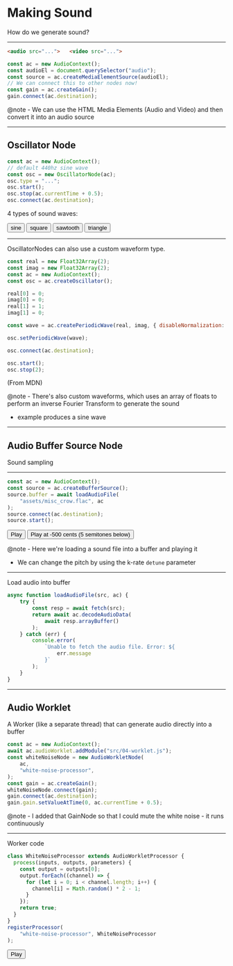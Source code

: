 # Making Sound

How do we generate sound?

---

```html
<audio src="...">   <video src="...">
```

```js
const ac = new AudioContext();
const audioEl = document.querySelector("audio");
const source = ac.createMediaElementSource(audioEl);
// We can connect this to other nodes now!
const gain = ac.createGain();
gain.connect(ac.destination);
```

@note - We can use the HTML Media Elements (Audio and Video) and then convert it into an audio source

---

## Oscillator Node

```js
const ac = new AudioContext();
// default 440hz sine wave
const osc = new OscillatorNode(ac);
osc.type = "...";
osc.start();
osc.stop(ac.currentTime + 0.5);
osc.connect(ac.destination);
```

4 types of sound waves:

<button onclick="s04_eOsc('sine')">sine</button>
<button onclick="s04_eOsc('square')">square</button>
<button onclick="s04_eOsc('sawtooth')">sawtooth</button>
<button onclick="s04_eOsc('triangle')">triangle</button>

<canvas id="s04_eOsc" width="800" height="200"></canvas>

---

OscillatorNodes can also use a custom waveform type.

```js
const real = new Float32Array(2);
const imag = new Float32Array(2);
const ac = new AudioContext();
const osc = ac.createOscillator();

real[0] = 0;
imag[0] = 0;
real[1] = 1;
imag[1] = 0;

const wave = ac.createPeriodicWave(real, imag, { disableNormalization: true });

osc.setPeriodicWave(wave);

osc.connect(ac.destination);

osc.start();
osc.stop(2);
```
(From MDN)

@note - There's also custom waveforms, which uses an array of floats to perform an inverse Fourier Transform to generate the sound
- example produces a sine wave

---

## Audio Buffer Source Node

Sound sampling

---

```js
const ac = new AudioContext();
const source = ac.createBufferSource();
source.buffer = await loadAudioFile(
    "assets/misc_crow.flac", ac
);
source.connect(ac.destination);
source.start();
```

<button onclick="s04_eBuf()">Play</button>
<button onclick="s04_eBuf(-500)">Play at -500 cents (5 semitones below)</button>

@note - Here we're loading a sound file into a buffer and playing it
- We can change the pitch by using the k-rate `detune` parameter

---

Load audio into buffer

```js
async function loadAudioFile(src, ac) {
    try {
        const resp = await fetch(src);
        return await ac.decodeAudioData(
            await resp.arrayBuffer()
        );
    } catch (err) {
        console.error(
            `Unable to fetch the audio file. Error: ${
                err.message
            }`
        );
    }
}
```

---

## Audio Worklet

A Worker (like a separate thread) that can generate audio directly into a buffer

```js
const ac = new AudioContext();
await ac.audioWorklet.addModule("src/04-worklet.js");
const whiteNoiseNode = new AudioWorkletNode(
    ac,
    "white-noise-processor",
);
const gain = ac.createGain();
whiteNoiseNode.connect(gain);
gain.connect(ac.destination);
gain.gain.setValueAtTime(0, ac.currentTime + 0.5);
```

@note - I added that GainNode so that I could mute the white noise
    - it runs continuously

---

Worker code

```js
class WhiteNoiseProcessor extends AudioWorkletProcessor {
  process(inputs, outputs, parameters) {
    const output = outputs[0];
    output.forEach((channel) => {
      for (let i = 0; i < channel.length; i++) {
        channel[i] = Math.random() * 2 - 1;
      }
    });
    return true;
  }
}
registerProcessor(
    "white-noise-processor", WhiteNoiseProcessor
);
```

<button onclick="s04_eWork()">Play</button>
